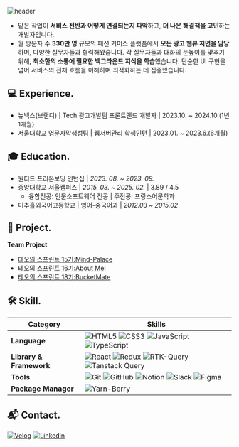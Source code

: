 ![header](https://capsule-render.vercel.app/api?type=rounded&height=200&color=gradient&text=안녕하세요,%20네모입니다🙇‍♂️)

 - 맡은 작업이 **서비스 전반과 어떻게 연결되는지 파악**하고, **더 나은 해결책을 고민**하는 개발자입니다.
 - 월 방문자 수 **330만 명** 규모의 패션 커머스 플랫폼에서 **모든 광고 웹뷰 지면을 담당**하며, 다양한 실무자들과 협력해왔습니다. 각 실무자들과 대화의 눈높이를 맞추기 위해, **최소한의 소통에 필요한 백그라운드 지식을 학습**했습니다. 단순한 UI 구현을 넘어 서비스의 전체 흐름을 이해하며 최적화하는 데 집중했습니다.

## 💻 Experience.
- 뉴넥스(브랜디) | Tech 광고개발팀 프론트엔드 개발자 | 2023.10. ~ 2024.10.(1년 1개월)
- 서울대학교 영문자막생성팀 | 웹서버관리 학생인턴 | 2023.01. ~ 2023.6.(6개월)

## 🎓 Education.
- 원티드 프리온보딩 인턴십 | *2023. 08. ~ 2023. 09.*
- 중앙대학교 서울캠퍼스 | *2015. 03. ~ 2025. 02.* | 3.89 / 4.5
  - 융합전공: 인문소프트웨어 전공 | 주전공: 프랑스어문학과
- 미추홀외국어고등학교 | 영어-중국어과 | *2012.03 ~ 2015.02*

## 📝 Project.
 **Team Project**
 - [테오의 스프린트 15기:Mind-Palace](https://github.com/miind-palace)
 - [테오의 스프린트 16기:About Me!](https://github.com/taeo-sprint16)
 - [테오의 스프린트 18기:BucketMate](https://github.com/BucketPing)

<!-- 
**Toy Project**
 - [Hogwartschat](https://github.com/brother1-4752/hogwartschat-v1)
 - [FlexboxCat](https://github.com/brother1-4752/flexboxCat) -->

<!-- 백준, 깃허브 관련 영역 -->
<!--
## Cards
<div align="center">

[![dlstj0923's solvedac profile](http://mazassumnida.wtf/api/v2/generate_badge?boj=khi4752)](https://solved.ac/profile/khi4752)
![Nemo's GitHub stats](https://github-readme-stats.vercel.app/api?username=brother1-4752&show_icons=true&theme=dark)

</div> -->

## 🛠 Skill.
| Category | Skills |
|---|---|
| **Language** | ![HTML5](https://img.shields.io/badge/html5-%23E34F26.svg?&style=for-the-badge&logo=html5&logoColor=white) ![CSS3](https://img.shields.io/badge/css3-%231572B6.svg?&style=for-the-badge&logo=css3&logoColor=white) ![JavaScript](https://img.shields.io/badge/javascript-%23323330.svg?style=for-the-badge&logo=javascript&logoColor=%23F7DF1E) ![TypeScript](https://img.shields.io/badge/typescript-%23007ACC.svg?&style=for-the-badge&logo=typescript&logoColor=white) |
| **Library & Framework** | ![React](https://img.shields.io/badge/react-%2320232a.svg?&style=for-the-badge&logo=react&logoColor=%2361DAFB) ![Redux](https://img.shields.io/badge/redux-%23764ABC.svg?&style=for-the-badge&logo=redux&logoColor=white) ![RTK-Query](https://img.shields.io/badge/RTK%20Query-%23764ABC.svg?&style=for-the-badge&logo=redux&logoColor=white) ![Tanstack Query](https://img.shields.io/badge/Tanstack%20Query-%23FF4154.svg?&style=for-the-badge&logo=react-query&logoColor=white) |
| **Tools** | ![Git](https://img.shields.io/badge/git-%23F05033.svg?&style=for-the-badge&logo=git&logoColor=white) ![GitHub](https://img.shields.io/badge/github-%23181717.svg?&style=for-the-badge&logo=github&logoColor=white) ![Notion](https://img.shields.io/badge/Notion-%23000000.svg?&style=for-the-badge&logo=notion&logoColor=white) ![Slack](https://img.shields.io/badge/slack-%234A154B.svg?&style=for-the-badge&logo=slack&logoColor=white) ![Figma](https://img.shields.io/badge/figma-%23F24E1E.svg?&style=for-the-badge&logo=figma&logoColor=white) |
| **Package Manager** | ![Yarn-Berry](https://img.shields.io/badge/Yarn%20Berry-%232C8EBB.svg?&style=for-the-badge&logo=yarn&logoColor=white) |

## 📬 Contact.
[![Velog](https://img.shields.io/badge/-Velog-2EC866?style=for-the-badge&logo=Velog&logoColor=white)](https://velog.io/@khi4752/posts)
[![Linkedin](https://img.shields.io/badge/linkedin%20-%230077B5.svg?&style=for-the-badge&logo=linkedin&logoColor=white)](https://www.linkedin.com/in/%ED%98%95%EC%9D%BC-%EA%B9%80-0bb74a26a/)
